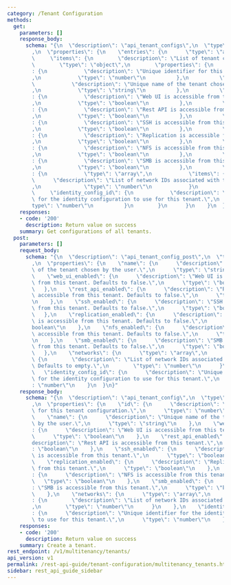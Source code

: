```yaml
---
category: /Tenant Configuration
methods:
  get:
    parameters: []
    response_body:
      schema: "{\n  \"description\": \"api_tenant_configs\",\n  \"type\": \"object\"\
        ,\n  \"properties\": {\n    \"entries\": {\n      \"type\": \"array\",\n \
        \     \"items\": {\n        \"description\": \"List of tenant configs\",\n\
        \        \"type\": \"object\",\n        \"properties\": {\n          \"id\"\
        : {\n            \"description\": \"Unique identifier for this tenant configuration.\"\
        ,\n            \"type\": \"number\"\n          },\n          \"name\": {\n\
        \            \"description\": \"Unique name of the tenant chosen by the user.\"\
        ,\n            \"type\": \"string\"\n          },\n          \"web_ui_enabled\"\
        : {\n            \"description\": \"Web UI is accessible from this tenant.\"\
        ,\n            \"type\": \"boolean\"\n          },\n          \"rest_api_enabled\"\
        : {\n            \"description\": \"Rest API is accessible from this tenant.\"\
        ,\n            \"type\": \"boolean\"\n          },\n          \"ssh_enabled\"\
        : {\n            \"description\": \"SSH is accessible from this tenant.\"\
        ,\n            \"type\": \"boolean\"\n          },\n          \"replication_enabled\"\
        : {\n            \"description\": \"Replication is accessible from this tenant.\"\
        ,\n            \"type\": \"boolean\"\n          },\n          \"nfs_enabled\"\
        : {\n            \"description\": \"NFS is accessible from this tenant.\"\
        ,\n            \"type\": \"boolean\"\n          },\n          \"smb_enabled\"\
        : {\n            \"description\": \"SMB is accessible from this tenant.\"\
        ,\n            \"type\": \"boolean\"\n          },\n          \"networks\"\
        : {\n            \"type\": \"array\",\n            \"items\": {\n        \
        \      \"description\": \"List of network IDs associated with this tenant.\"\
        ,\n              \"type\": \"number\"\n            }\n          },\n     \
        \     \"identity_config_id\": {\n            \"description\": \"Unique identifier\
        \ for the identity configuration to use for this tenant.\",\n            \"\
        type\": \"number\"\n          }\n        }\n      }\n    }\n  }\n}"
    responses:
    - code: '200'
      description: Return value on success
    summary: Get configurations of all tenants.
  post:
    parameters: []
    request_body:
      schema: "{\n  \"description\": \"api_tenant_config_post\",\n  \"type\": \"object\"\
        ,\n  \"properties\": {\n    \"name\": {\n      \"description\": \"Unique name\
        \ of the tenant chosen by the user.\",\n      \"type\": \"string\"\n    },\n\
        \    \"web_ui_enabled\": {\n      \"description\": \"Web UI is accessible\
        \ from this tenant. Defaults to false.\",\n      \"type\": \"boolean\"\n \
        \   },\n    \"rest_api_enabled\": {\n      \"description\": \"Rest API is\
        \ accessible from this tenant. Defaults to false.\",\n      \"type\": \"boolean\"\
        \n    },\n    \"ssh_enabled\": {\n      \"description\": \"SSH is accessible\
        \ from this tenant. Defaults to false.\",\n      \"type\": \"boolean\"\n \
        \   },\n    \"replication_enabled\": {\n      \"description\": \"Replication\
        \ is accessible from this tenant. Defaults to false.\",\n      \"type\": \"\
        boolean\"\n    },\n    \"nfs_enabled\": {\n      \"description\": \"NFS is\
        \ accessible from this tenant. Defaults to false.\",\n      \"type\": \"boolean\"\
        \n    },\n    \"smb_enabled\": {\n      \"description\": \"SMB is accessible\
        \ from this tenant. Defaults to false.\",\n      \"type\": \"boolean\"\n \
        \   },\n    \"networks\": {\n      \"type\": \"array\",\n      \"items\":\
        \ {\n        \"description\": \"List of network IDs associated with this tenant.\
        \ Defaults to empty.\",\n        \"type\": \"number\"\n      }\n    },\n \
        \   \"identity_config_id\": {\n      \"description\": \"Unique identifier\
        \ for the identity configuration to use for this tenant.\",\n      \"type\"\
        : \"number\"\n    }\n  }\n}"
    response_body:
      schema: "{\n  \"description\": \"api_tenant_config\",\n  \"type\": \"object\"\
        ,\n  \"properties\": {\n    \"id\": {\n      \"description\": \"Unique identifier\
        \ for this tenant configuration.\",\n      \"type\": \"number\"\n    },\n\
        \    \"name\": {\n      \"description\": \"Unique name of the tenant chosen\
        \ by the user.\",\n      \"type\": \"string\"\n    },\n    \"web_ui_enabled\"\
        : {\n      \"description\": \"Web UI is accessible from this tenant.\",\n\
        \      \"type\": \"boolean\"\n    },\n    \"rest_api_enabled\": {\n      \"\
        description\": \"Rest API is accessible from this tenant.\",\n      \"type\"\
        : \"boolean\"\n    },\n    \"ssh_enabled\": {\n      \"description\": \"SSH\
        \ is accessible from this tenant.\",\n      \"type\": \"boolean\"\n    },\n\
        \    \"replication_enabled\": {\n      \"description\": \"Replication is accessible\
        \ from this tenant.\",\n      \"type\": \"boolean\"\n    },\n    \"nfs_enabled\"\
        : {\n      \"description\": \"NFS is accessible from this tenant.\",\n   \
        \   \"type\": \"boolean\"\n    },\n    \"smb_enabled\": {\n      \"description\"\
        : \"SMB is accessible from this tenant.\",\n      \"type\": \"boolean\"\n\
        \    },\n    \"networks\": {\n      \"type\": \"array\",\n      \"items\"\
        : {\n        \"description\": \"List of network IDs associated with this tenant.\"\
        ,\n        \"type\": \"number\"\n      }\n    },\n    \"identity_config_id\"\
        : {\n      \"description\": \"Unique identifier for the identity configuration\
        \ to use for this tenant.\",\n      \"type\": \"number\"\n    }\n  }\n}"
    responses:
    - code: '200'
      description: Return value on success
    summary: Create a tenant.
rest_endpoint: /v1/multitenancy/tenants/
api_version: v1
permalink: /rest-api-guide/tenant-configuration/multitenancy_tenants.html
sidebar: rest_api_guide_sidebar
---
```

